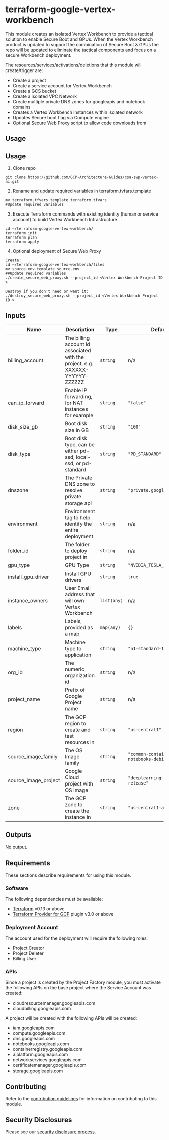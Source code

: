# terraform-google-vertex-workbench

This module creates an isolated Vertex Workbench to provide a tactical solution to enable Secure Boot and GPUs. When the Vertex Workbench product is updated to support the combination of Secure Boot & GPUs the repo will be updated to eliminate the tactical components and focus on a secure Workbench deployment.

The resources/services/activations/deletions that this module will create/trigger are:

- Create a project
- Create a service account for Vertex Workbench
- Create a GCS bucket
- Create a isolated VPC Network
- Create multiple private DNS zones for googleapis and notebook domains
- Creates a Vertex Workbench instances within isolated network
- Updates Secure boot flag via Compute engine
- Optional Secure Web Proxy script to allow code downloads from 

## Usage

## Usage
1. Clone repo
```
git clone https://github.com/GCP-Architecture-Guides/csa-swp-vertex-ai.git
```

2. Rename and update required variables in terraform.tvfars.template
```
mv terraform.tfvars.template terraform.tfvars
#Update required variables
```
3. Execute Terraform commands with existing identity (human or service account) to build Vertex Workbench Infrastructure 

```
cd ~/terraform-google-vertex-workbench/
terraform init
terraform plan
terraform apply
```

4. Optional deployment of Secure Web Proxy
```
Create:
cd ~/terraform-google-vertex-workbench/files 
mv source.env.template source.env
##Update required variables
./create_secure_web_proxy.sh --project_id <Vertex Workbench Project ID >

Destroy if you don't need or want it:
./destroy_secure_web_proxy.sh --project_id <Vertex Workbench Project ID >

```

<!-- BEGINNING OF PRE-COMMIT-TERRAFORM DOCS HOOK -->
## Inputs

| Name | Description | Type | Default | Required |
|------|-------------|------|---------|:--------:|
| billing\_account | The billing account id associated with the project, e.g. XXXXXX-YYYYYY-ZZZZZZ | `string` | n/a | yes |
| can\_ip\_forward | Enable IP forwarding, for NAT instances for example | `string` | `"false"` | no |
| disk\_size\_gb | Boot disk size in GB | `string` | `"100"` | no |
| disk\_type | Boot disk type, can be either pd-ssd, local-ssd, or pd-standard | `string` | `"PD_STANDARD"` | no |
| dnszone | The Private DNS zone to resolve private storage api | `string` | `"private.googleapis.com."` | no |
| environment | Environment tag to help identify the entire deployment | `string` | n/a | yes |
| folder\_id | The folder to deploy project in | `string` | n/a | yes |
| gpu\_type | GPU Type | `string` | `"NVIDIA_TESLA_T4"` | no |
| install\_gpu\_driver | Install GPU drivers | `string` | `true` | no |
| instance\_owners | User Email address that will own Vertex Workbench | `list(any)` | n/a | yes |
| labels | Labels, provided as a map | `map(any)` | `{}` | no |
| machine\_type | Machine type to application | `string` | `"n1-standard-1"` | no |
| org\_id | The numeric organization id | `string` | n/a | yes |
| project\_name | Prefix of Google Project name | `string` | n/a | yes |
| region | The GCP region to create and test resources in | `string` | `"us-central1"` | no |
| source\_image\_family | The OS Image family | `string` | `"common-container-notebooks-debian-10"` | no |
| source\_image\_project | Google Cloud project with OS Image | `string` | `"deeplearning-platform-release"` | no |
| zone | The GCP zone to create the instance in | `string` | `"us-central1-a"` | no |

## Outputs

No output.

<!-- END OF PRE-COMMIT-TERRAFORM DOCS HOOK -->

## Requirements

These sections describe requirements for using this module.

### Software

The following dependencies must be available:

- [Terraform][terraform] v0.13 or above
- [Terraform Provider for GCP][terraform-provider-gcp] plugin v3.0 or above

### Deployment Account

The account used for the deployment will require the following roles:

- Project Creator 
- Project Deleter
- Billing User


### APIs
Since a project is created by the Project Factory module, you must activate the following APIs on the base project where the Service Account was created:
- cloudresourcemanager.googleapis.com 
- cloudbilling.googleapis.com

A project will be created with the following APIs will be created:

- iam.googleapis.com
- compute.googleapis.com
- dns.googleapis.com
- notebooks.googleapis.com
- containerregistry.googleapis.com
- aiplatform.googleapis.com
- networkservices.googleapis.com
- certificatemanager.googleapis.com
- storage.googleapis.com


## Contributing

Refer to the [contribution guidelines](./CONTRIBUTING.md) for
information on contributing to this module.

[project-factory-module]: https://registry.terraform.io/modules/terraform-google-modules/project-factory/google
[terraform-provider-gcp]: https://www.terraform.io/docs/providers/google/index.html
[terraform]: https://www.terraform.io/downloads.html

## Security Disclosures

Please see our [security disclosure process](./SECURITY.md).
